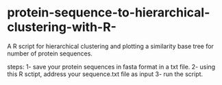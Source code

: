 # protein-sequence-to-hierarchical-clustering-with-R-
A R script for hierarchical clustering and plotting a similarity base tree for number of protein sequences. 

steps:
1- save your protein sequences in fasta format in a txt file.
2- using this R sctipt, address your sequence.txt file as input 
3- run the script. 
